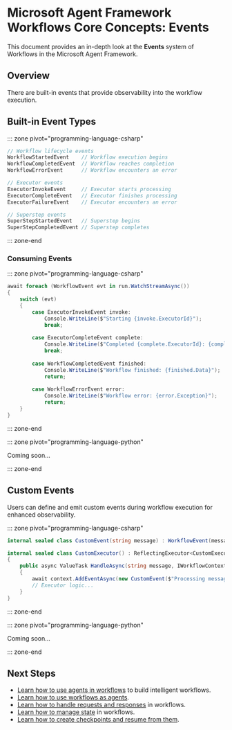 # Microsoft Agent Framework Workflows Core Concepts: Events

This document provides an in-depth look at the **Events** system of Workflows in the Microsoft Agent Framework.

## Overview

There are built-in events that provide observability into the workflow execution.

## Built-in Event Types

::: zone pivot="programming-language-csharp"

```csharp
// Workflow lifecycle events
WorkflowStartedEvent    // Workflow execution begins
WorkflowCompletedEvent  // Workflow reaches completion
WorkflowErrorEvent      // Workflow encounters an error

// Executor events  
ExecutorInvokeEvent     // Executor starts processing
ExecutorCompleteEvent   // Executor finishes processing
ExecutorFailureEvent    // Executor encounters an error

// Superstep events
SuperStepStartedEvent   // Superstep begins
SuperStepCompletedEvent // Superstep completes
```

::: zone-end

### Consuming Events

::: zone pivot="programming-language-csharp"

```csharp
await foreach (WorkflowEvent evt in run.WatchStreamAsync())
{
    switch (evt)
    {
        case ExecutorInvokeEvent invoke:
            Console.WriteLine($"Starting {invoke.ExecutorId}");
            break;
            
        case ExecutorCompleteEvent complete:
            Console.WriteLine($"Completed {complete.ExecutorId}: {complete.Data}");
            break;
            
        case WorkflowCompletedEvent finished:
            Console.WriteLine($"Workflow finished: {finished.Data}");
            return;
            
        case WorkflowErrorEvent error:
            Console.WriteLine($"Workflow error: {error.Exception}");
            return;
    }
}
```

::: zone-end

::: zone pivot="programming-language-python"

Coming soon...

::: zone-end

## Custom Events

Users can define and emit custom events during workflow execution for enhanced observability.

::: zone pivot="programming-language-csharp"

```csharp
internal sealed class CustomEvent(string message) : WorkflowEvent(message) { }

internal sealed class CustomExecutor() : ReflectingExecutor<CustomExecutor>("CustomExecutor"), IMessageHandler<string>
{
    public async ValueTask HandleAsync(string message, IWorkflowContext context)
    {
        await context.AddEventAsync(new CustomEvent($"Processing message: {message}"));
        // Executor logic...
    }
}
```

::: zone-end

::: zone pivot="programming-language-python"

Coming soon...

::: zone-end

## Next Steps

- [Learn how to use agents in workflows](./../using-agents.md) to build intelligent workflows.
- [Learn how to use workflows as agents](./../as-agents.md).
- [Learn how to handle requests and responses](./../request-and-response.md) in workflows.
- [Learn how to manage state](./../shared-states.md) in workflows.
- [Learn how to create checkpoints and resume from them](./../checkpointing.md).
